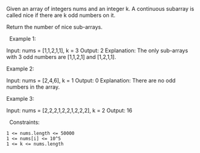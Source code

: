 Given an array of integers nums and an integer k. A continuous subarray is called nice if there are k odd numbers on it.

Return the number of nice sub-arrays.

 
Example 1:

Input: nums = [1,1,2,1,1], k = 3
Output: 2
Explanation: The only sub-arrays with 3 odd numbers are [1,1,2,1] and [1,2,1,1].


Example 2:

Input: nums = [2,4,6], k = 1
Output: 0
Explanation: There are no odd numbers in the array.


Example 3:

Input: nums = [2,2,2,1,2,2,1,2,2,2], k = 2
Output: 16


 
Constraints:


	1 <= nums.length <= 50000
	1 <= nums[i] <= 10^5
	1 <= k <= nums.length

